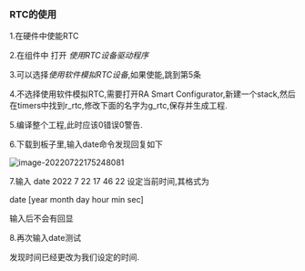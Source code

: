 ### RTC的使用

1.在硬件中使能RTC

2.在组件中 打开 *使用RTC设备驱动程序*

3.可以选择*使用软件模拟RTC设备*,如果使能,跳到第5条

4.不选择使用软件模拟RTC,需要打开RA Smart Configurator,新建一个stack,然后在timers中找到r_rtc,修改下面的名字为g_rtc,保存并生成工程.

5.编译整个工程,此时应该0错误0警告.

6.下载到板子里,输入date命令发现回复如下

![image-20220722175248081](https://cdn.jsdelivr.net/gh/lhylhylhy6/Picgo/202207221752126.png)

7.输入 date 2022 7 22 17 46 22 设定当前时间,其格式为

date [year month day hour min sec] 

输入后不会有回显

8.再次输入date测试

发现时间已经更改为我们设定的时间.